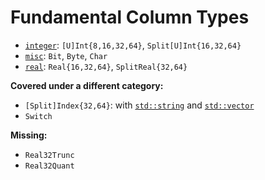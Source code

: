 # Fundamental Column Types

 * [`integer`](integer): `[U]Int{8,16,32,64}`, `Split[U]Int{16,32,64}`
 * [`misc`](misc): `Bit`, `Byte`, `Char`
 * [`real`](real): `Real{16,32,64}`, `SplitReal{32,64}`

__Covered under a different category:__
 * `[Split]Index{32,64}`: with [`std::string`](../string) and [`std::vector`](../vector)
 * `Switch`

__Missing:__
 * `Real32Trunc`
 * `Real32Quant`
